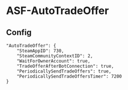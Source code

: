 # ASF-AutoTradeOffer

## Config
```
"AutoTradeOffer": {
    "SteamAppID": 730,
	"SteamCommunityContextID": 2,
	"WaitForOwnerAccount": true,
	"TradeOfferAfterBotConnection": true,
	"PeriodicallySendTradeOffers": true,
	"PeriodicallySendTradeOffersTimer": 7200
}
```
